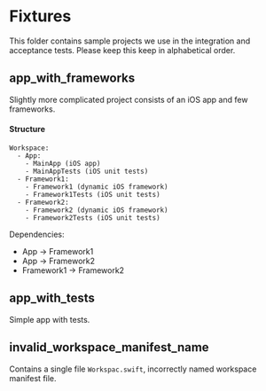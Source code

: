 # Fixtures

This folder contains sample projects we use in the integration and acceptance tests. 
Please keep this keep in alphabetical order.

## app_with_frameworks

Slightly more complicated project consists of an iOS app and few frameworks. 

#### Structure

```
Workspace:
  - App:
    - MainApp (iOS app)
    - MainAppTests (iOS unit tests)
  - Framework1:
    - Framework1 (dynamic iOS framework)
    - Framework1Tests (iOS unit tests)
  - Framework2:
    - Framework2 (dynamic iOS framework)
    - Framework2Tests (iOS unit tests)
```

Dependencies:
  - App -> Framework1
  - App -> Framework2
  - Framework1 -> Framework2

## app_with_tests

Simple app with tests.

## invalid_workspace_manifest_name

Contains a single file `Workspac.swift`, incorrectly named workspace manifest file.
